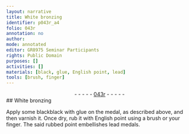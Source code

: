 ```yaml
---
layout: narrative
title: White bronzing
identifier: p043r_a4
folio: 043r
annotation: no
author:
mode: annotated
editor: GR8975 Seminar Participants
rights: Public Domain
purposes: []
activities: []
materials: [black, glue, English point, lead]
tools: [brush, finger]
---
```


 <div class="folio" align="center">- - - - - <a href="http://gallica.bnf.fr/ark:/12148/btv1b10500001g/f91.image" target="_blank">043r</a> - - - - - </div>   
## White bronzing

 
Apply some <span class="material">black</span>black with <span class="material">glue</span> on the medal, as described above, and then varnish it. Once dry, rub it with <span class="material">English point</span> using a <span class="tool">brush</span> or your <span class="tool">finger</span>. The said rubbed point embellishes <span class="material">lead</span> medals.
 